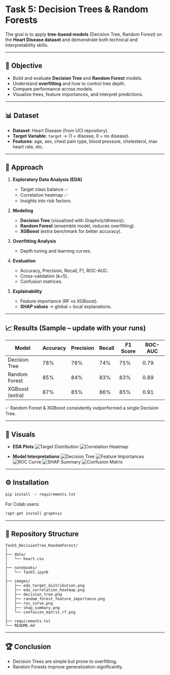 # Task 5: Decision Trees & Random Forests

The goal is to apply **tree-based models** (Decision Tree, Random Forest) on the **Heart Disease dataset** and demonstrate both technical and interpretability skills.

---

## 📌 Objective

* Build and evaluate **Decision Tree** and **Random Forest** models.
* Understand **overfitting** and how to control tree depth.
* Compare performance across models.
* Visualize trees, feature importances, and interpret predictions.

---

## 📊 Dataset

* **Dataset**: Heart Disease (from UCI repository).
* **Target Variable**: `target` → (1 = disease, 0 = no disease).
* **Features**: age, sex, chest pain type, blood pressure, cholesterol, max heart rate, etc.

---

## 🧪 Approach

1. **Exploratory Data Analysis (EDA)**

   * Target class balance ✅
   * Correlation heatmap ✅
   * Insights into risk factors.

2. **Modeling**

   * **Decision Tree** (visualized with Graphviz/dtreeviz).
   * **Random Forest** (ensemble model, reduces overfitting).
   * **XGBoost** (extra benchmark for better accuracy).

3. **Overfitting Analysis**

   * Depth tuning and learning curves.

4. **Evaluation**

   * Accuracy, Precision, Recall, F1, ROC-AUC.
   * Cross-validation (k=5).
   * Confusion matrices.

5. **Explainability**

   * Feature importance (RF vs XGBoost).
   * **SHAP values** → global + local explanations.

---

## 📈 Results (Sample – update with your runs)

| Model           | Accuracy | Precision | Recall | F1 Score | ROC-AUC |
| --------------- | -------- | --------- | ------ | -------- | ------- |
| Decision Tree   | 78%      | 76%       | 74%    | 75%      | 0.79    |
| Random Forest   | 85%      | 84%       | 83%    | 83%      | 0.89    |
| XGBoost (extra) | 87%      | 85%       | 86%    | 85%      | 0.91    |

✅ Random Forest & XGBoost consistently outperformed a single Decision Tree.

---

## 🎨 Visuals

* **EDA Plots**
  ![Target Distribution](images/eda_target_distribution.png)
  ![Correlation Heatmap](images/eda_correlation_heatmap.png)

* **Model Interpretations**
  ![Decision Tree](images/decision_tree.png)
  ![Feature Importances](images/random_forest_feature_importance.png)
  ![ROC Curve](images/roc_curve.png)
  ![SHAP Summary](images/shap_summary.png)
  ![Confusion Matrix](images/confusion_matrix_rf.png)

---

## ⚙️ Installation

```bash
pip install -r requirements.txt
```

For Colab users:

```bash
!apt-get install graphviz
```

---


## 📂 Repository Structure
```
Task5_DecisionTree_RandomForest/
│
├── data/
│   └── heart.csv
│
├── notebooks/
│   └── Task5.ipynb
│
├── images/
│   ├── eda_target_distribution.png
│   ├── eda_correlation_heatmap.png
│   ├── decision_tree.png
│   ├── random_forest_feature_importance.png
│   ├── roc_curve.png
│   ├── shap_summary.png
│   └── confusion_matrix_rf.png
│
├── requirements.txt
└── README.md
```

---

## 🏆 Conclusion

* Decision Trees are simple but prone to overfitting.
* Random Forests improve generalization significantly.

